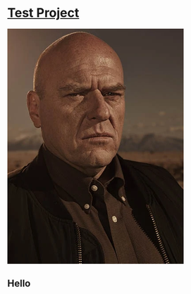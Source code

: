 # <ins>Test Project</ins>
![Hank Schrader](https://raw.githubusercontent.com/xiluisx/Projects/main/assets/img/TestProject/T5B_-_Hank.webp)
## Hello

